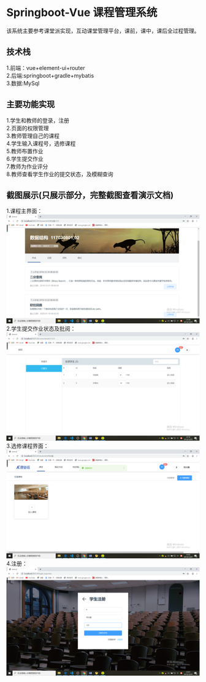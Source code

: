 # Springboot-Vue 课程管理系统

  该系统主要参考课堂派实现，互动课堂管理平台，课前，课中，课后全过程管理。
## 技术栈<br>

  1.前端：vue+element-ui+router<br>
  2.后端:springboot+gradle+mybatis<br>
  3.数据:MySql<br>

## 主要功能实现

  1.学生和教师的登录，注册<br>
  2.页面的权限管理<br>
  3.教师管理自己的课程<br>
  4.学生输入课程号，选修课程<br>
  5.教师布置作业<br>
  6.学生提交作业<br>
  7.教师为作业评分<br>
  8.教师查看学生作业的提交状态，及模糊查询<br>

## 截图展示(只展示部分，完整截图查看演示文档)
  1.课程主界面：<br>
![image](https://github.com/BaoGuoSen/Springboot-Vue/blob/master/imgs/class.png)
  2.学生提交作业状态及批阅：<br>
![image](https://github.com/BaoGuoSen/Springboot-Vue/blob/master/imgs/classmates.png)  
  3.选修课程界面：<br>
![image](https://github.com/BaoGuoSen/Springboot-Vue/blob/master/imgs/index.png)
  4.注册：<br>
![image](https://github.com/BaoGuoSen/Springboot-Vue/blob/master/imgs/logon.png)

